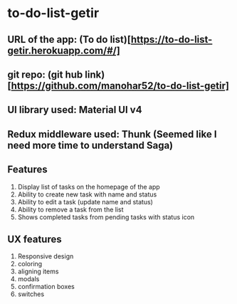 # to-do-list-getir

## URL of the app: (To do list)[https://to-do-list-getir.herokuapp.com/#/]
## git repo: (git hub link)[https://github.com/manohar52/to-do-list-getir]
## UI library used: Material UI v4
## Redux middleware used: Thunk (Seemed like I need more time to understand Saga)

## Features
1. Display list of tasks on the homepage of the app
2. Ability to create new task with name and status
3. Ability to edit a task (update name and status)
4. Ability to remove a task from the list
5. Shows completed tasks from pending tasks with status icon

## UX features
1. Responsive design 
2. coloring
3. aligning items
4. modals
5. confirmation boxes
6. switches
